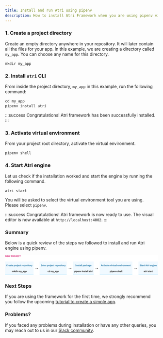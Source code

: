 ```yaml
---
title: Install and run Atri using pipenv
description: How to install Atri Framework when you are using pipenv virtual environment
---
```

### 1. Create a project directory

Create an empty directory anywhere in your repository. It will later contain all the files for your app. In this example, we are creating a directory called `my_app`. You can choose any name for this directory.

```
mkdir my_app
```

### 2. Install `atri` CLI

From inside the project directory, `my_app` in this example, run the following command:

```
cd my_app
pipenv install atri
```

:::success 
Congratulations! Atri framework has been successfully installed. 
:::

### 3. Activate virtual environment

From your project root directory, activate the virtual environment. 

```
pipenv shell
```

### 4. Start Atri engine 

Let us check if the installation worked and start the engine by running the following command. 

```
atri start
```

You will be asked to select the virtual environment tool you are using. Please select `pipenv`. 

:::success
Congratulations! Atri framework is now ready to use. The visual editor is now available at `http://localhost:4002`.
:::

### Summary 

Below is a quick review of the steps we followed to install and run Atri engine using pipenv. 

![New project using pipenv](/snapshots/new_proj_pipenv.jpeg)

### Next Steps

If you are using the framework for the first time, we strongly recommend you follow the upcoming [tutorial to create a simple app](getting-started/create-app.md). 

### Problems?

If you faced any problems during installation or have any other queries, you may reach out to us in our [Slack community](https://join.slack.com/t/atricommunity/shared_invite/zt-1e756m1at-bZBxngvw7KWWO0riI4pc0w). 